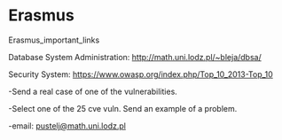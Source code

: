 # Erasmus
Erasmus_important_links

Database System Administration: http://math.uni.lodz.pl/~bleja/dbsa/

Security System: https://www.owasp.org/index.php/Top_10_2013-Top_10 

  -Send a real case of one of the vulnerabilities.
  
  -Select one of the 25 cve vuln. Send an example of a problem.
  
  -email: pustelj@math.uni.lodz.pl
